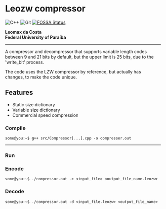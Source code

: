 # Leozw compressor
![C++](https://img.shields.io/badge/C%2B%2B-C%2B%2B?style=flat-square&logo=c%2B%2B&logoColor=white&labelColor=blue&color=white)
![Git](https://img.shields.io/badge/Github-github?style=flat-square&logo=github&logoColor=white&labelColor=grey&color=white&link=https%3A%2F%2Fgithub.com%2FLeomaxFilho)
[![FOSSA Status](https://app.fossa.com/api/projects/git%2Bgithub.com%2FLeomaxFilho%2Flzw_compressor.svg?type=small)](https://app.fossa.com/projects/git%2Bgithub.com%2FLeomaxFilho%2Flzw_compressor?ref=badge_small)

<p><strong>Leomax da Costa</strong><br>
<strong>Federal University of Paraíba</strong></p>

---

A compressor and decompressor that supports variable length codes between 9 and 21 bits by default, but the upper limit is 25 bits, due to the 'write_bit' process.

The code uses the LZW compressor by reference, but actually has changes, to make the code unique.

## Features
- Static size dictionary
- Variable size dictionary
- Commercial speed compression

### Compile

```console
some@you:~$ g++ src/Compressor[...].cpp -o compressor.out
```

---

### Run
### Encode
```console
some@you:~$ ./compressor.out -c <input_file> <output_file_name.leozw>
```
### Decode
```console
some@you:~$ ./compressor.out -d <input_file.leozw> <output_file_name>
```
